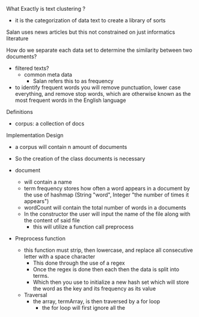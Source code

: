 What Exactly is text clustering ?
- it is the categorization of data text to create a library of sorts

Salan uses news articles but this not constrained on just informatics literature

How do we separate each data set to determine the similarity between two documents?
- filtered texts? 
    - common meta data 
        - Salan refers this to as frequency
- to identify frequent words you will remove punctuation, lower case everything, and remove stop words, which are otherwise known as the most frequent words in the English language


Definitions
- corpus: a collection of docs 

Implementation Design
- a corpus will contain n amount of documents
- So the creation of the class documents is necessary

- document
    - will contain a name
    - term frequency stores how often a word appears in a document by the use of hashmap (String "word", Integer "the number of times it appears")
    - wordCount will contain the total number of words in a documents
    - In the constructor the user will input the name of the file along with the content of said file
        - this will utilize a function call preprocess

- Preprocess function
    - this function must strip, then lowercase, and replace all consecutive letter with a space character
        - This done through the use of a regex 
        - Once the regex is done then each then the data is split into terms.
        - Which then you use to initialize a new hash set which will store the word as the key and its frequency as its value
    - Traversal
        - the array, termArray, is then traversed by a for loop 
            - the for loop will first ignore all the 